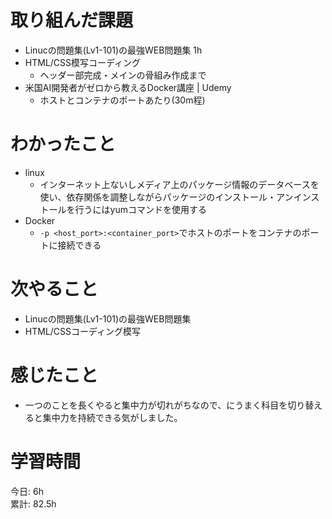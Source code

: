 # 取り組んだ課題     
- Linucの問題集(Lv1-101)の最強WEB問題集 1h
- HTML/CSS模写コーディング
  - ヘッダー部完成・メインの骨組み作成まで
- 米国AI開発者がゼロから教えるDocker講座 | Udemy
  - ホストとコンテナのポートあたり(30m程)
# わかったこと   
- linux
  - インターネット上ないしメディア上のパッケージ情報のデータベースを使い、依存関係を調整しながらパッケージのインストール・アンインストールを行うにはyumコマンドを使用する
- Docker
  - `-p <host_port>:<container_port>`でホストのポートをコンテナのポートに接続できる 
# 次やること
- Linucの問題集(Lv1-101)の最強WEB問題集
- HTML/CSSコーディング模写
# 感じたこと
- 一つのことを長くやると集中力が切れがちなので、にうまく科目を切り替えると集中力を持続できる気がしました。
# 学習時間  
今日: 6h  
累計: 82.5h 
